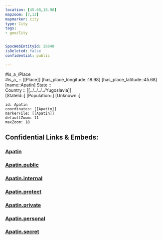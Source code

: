 ```yaml
---
location: [45.68,18.98] 
mapzoom: [7,12] 
mapmarker: city 
type: City
tags:
- geo/City


SpocWebEntityId: 28840
isDeleted: false
confidential: public

---
```

#is_a_/Place  
#is_a_ :: [[Place]] 
[has_place_longitude::18.98] 
[has_place_latitude::45.68] 
[name::Apatin] 
State ::  
Country :: [[../../../../Yugoslavia]]  
[StateId::] 
[Population::] 
[Unknown::] 


```leaflet
id: Apatin
coordinates: [[Apatin]] 
markerFile: [[Apatin]] 
defaultZoom: 11 
maxZoom: 18
```


## Confidential Links & Embeds: 

### [Apatin](/_Standards/Earth/Continent/Europe/Europe~South/Serbia/districts~Serbia/Backi~Zapadno/City/Apatin.md) 

### [Apatin.public](/_public/Earth/Continent/Europe/Europe~South/Serbia/districts~Serbia/Backi~Zapadno/City/Apatin.public.md) 

### [Apatin.internal](/_internal/Earth/Continent/Europe/Europe~South/Serbia/districts~Serbia/Backi~Zapadno/City/Apatin.internal.md) 

### [Apatin.protect](/_protect/Earth/Continent/Europe/Europe~South/Serbia/districts~Serbia/Backi~Zapadno/City/Apatin.protect.md) 

### [Apatin.private](/_private/Earth/Continent/Europe/Europe~South/Serbia/districts~Serbia/Backi~Zapadno/City/Apatin.private.md) 

### [Apatin.personal](/_personal/Earth/Continent/Europe/Europe~South/Serbia/districts~Serbia/Backi~Zapadno/City/Apatin.personal.md) 

### [Apatin.secret](/_secret/Earth/Continent/Europe/Europe~South/Serbia/districts~Serbia/Backi~Zapadno/City/Apatin.secret.md)

